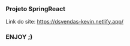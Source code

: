 ### Projeto SpringReact
Link do site: <a target = "_blank">https://dsvendas-kevin.netlify.app/</a>

### ENJOY ;)
